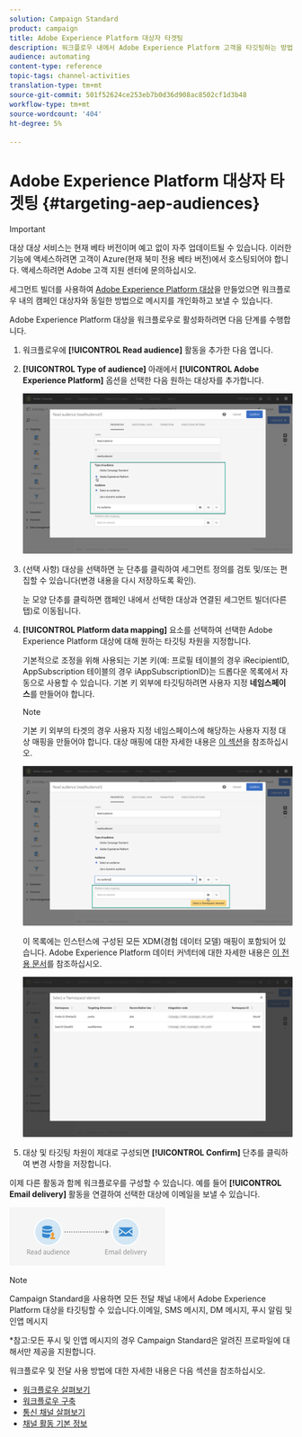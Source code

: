 ```yaml
---
solution: Campaign Standard
product: campaign
title: Adobe Experience Platform 대상자 타겟팅
description: 워크플로우 내에서 Adobe Experience Platform 고객을 타깃팅하는 방법을 알아봅니다.
audience: automating
content-type: reference
topic-tags: channel-activities
translation-type: tm+mt
source-git-commit: 501f52624ce253eb7b0d36d908ac8502cf1d3b48
workflow-type: tm+mt
source-wordcount: '404'
ht-degree: 5%

---
```



# Adobe Experience Platform 대상자 타겟팅 {#targeting-aep-audiences}

>[!IMPORTANT]
>
>대상 대상 서비스는 현재 베타 버전이며 예고 없이 자주 업데이트될 수 있습니다. 이러한 기능에 액세스하려면 고객이 Azure(현재 북미 전용 베타 버전)에서 호스팅되어야 합니다. 액세스하려면 Adobe 고객 지원 센터에 문의하십시오.

세그먼트 빌더를 사용하여 [Adobe Experience Platform 대상](../../audiences/using/aep-about-audience-destinations-service.md)을 만들었으면 워크플로우 내의 캠페인 대상자와 동일한 방법으로 메시지를 개인화하고 보낼 수 있습니다.

Adobe Experience Platform 대상을 워크플로우로 활성화하려면 다음 단계를 수행합니다.

1. 워크플로우에 **[!UICONTROL Read audience]** 활동을 추가한 다음 엽니다.

1. **[!UICONTROL Type of audience]** 아래에서 **[!UICONTROL Adobe Experience Platform]** 옵션을 선택한 다음 원하는 대상자를 추가합니다.

   ![](assets/aep_wkf_readaudience.png)

1. (선택 사항) 대상을 선택하면 눈 단추를 클릭하여 세그먼트 정의를 검토 및/또는 편집할 수 있습니다(변경 내용을 다시 저장하도록 확인).

   눈 모양 단추를 클릭하면 캠페인 내에서 선택한 대상과 연결된 세그먼트 빌더(다른 탭)로 이동됩니다.

1. **[!UICONTROL Platform data mapping]** 요소를 선택하여 선택한 Adobe Experience Platform 대상에 대해 원하는 타깃팅 차원을 지정합니다.

   기본적으로 조정을 위해 사용되는 기본 키(예: 프로필 테이블의 경우 iRecipientID, AppSubscription 테이블의 경우 iAppSubscriptionID)는 드롭다운 목록에서 자동으로 사용할 수 있습니다. 기본 키 외부에 타깃팅하려면 사용자 지정 **네임스페이스**&#x200B;를 만들어야 합니다.

   >[!NOTE]
   >
   >기본 키 외부의 타겟의 경우 사용자 지정 네임스페이스에 해당하는 사용자 지정 대상 매핑을 만들어야 합니다. 대상 매핑에 대한 자세한 내용은 [이 섹션](../../administration/using/target-mappings-in-campaign.md)을 참조하십시오.

   ![](assets/aep_wkf_readaudience_namespace.png)

   이 목록에는 인스턴스에 구성된 모든 XDM(경험 데이터 모델) 매핑이 포함되어 있습니다. Adobe Experience Platform 데이터 커넥터에 대한 자세한 내용은 [이 전용 문서](../../developing/using/aep-about-data-connector.md)를 참조하십시오.

   ![](assets/aep_wkf_readaudience_namespace2.png)

1. 대상 및 타깃팅 차원이 제대로 구성되면 **[!UICONTROL Confirm]** 단추를 클릭하여 변경 사항을 저장합니다.

이제 다른 활동과 함께 워크플로우를 구성할 수 있습니다. 예를 들어 **[!UICONTROL Email delivery]** 활동을 연결하여 선택한 대상에 이메일을 보낼 수 있습니다.

![](assets/aep_wkf_email.png)

>[!NOTE]
>
>Campaign Standard을 사용하면 모든 전달 채널 내에서 Adobe Experience Platform 대상을 타깃팅할 수 있습니다.이메일, SMS 메시지, DM 메시지, 푸시 알림 및 인앱 메시지
>
>*참고:모든 푸시 및 인앱 메시지의 경우 Campaign Standard은 알려진 프로파일에 대해서만 제공을 지원합니다.

워크플로우 및 전달 사용 방법에 대한 자세한 내용은 다음 섹션을 참조하십시오.

* [워크플로우 살펴보기](../../automating/using/get-started-workflows.md)
* [워크플로우 구축](../../automating/using/building-a-workflow.md)
* [통신 채널 살펴보기](../../channels/using/get-started-communication-channels.md)
* [채널 활동 기본 정보](../../automating/using/about-channel-activities.md)
